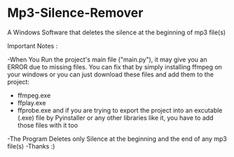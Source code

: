# Mp3-Silence-Remover
A Windows Software that deletes the silence at the beginning of mp3 file(s)

Important Notes :

-When You Run the project's main file ("main.py"), it may give you an ERROR due to missing files.
 You can fix that by simply installing ffmpeg on your windows or you can just download these files and add them to the project:
 - ffmpeg.exe
 - ffplay.exe
 - ffprobe.exe
 and if you are trying to export the project into an excutable (.exe) file by Pyinstaller or any other libraries like it, you have to add those files with it too

-The Program Deletes only Silence at the beginning and the end of any mp3 file(s)
-Thanks :)
